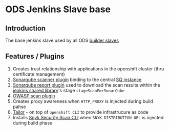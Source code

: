 # ODS Jenkins Slave base

## Introduction
The base jenkins slave used by all ODS [builder slaves](https://github.com/opendevstack/ods-quickstarters/tree/master/common/jenkins-slaves)

## Features / Plugins
1. Creates trust relationship with applications in the openshift cluster (thru certificate management)
1. [Sonarqube scanner plugin](http://repo1.maven.org/maven2/org/sonarsource/scanner) binding to the central [SQ instance](../../sonarqube)
1. [Sonarqube report plugin](https://github.com/lequal/sonar-cnes-report) used to download the scan results within the
[jenkins shared library](https://github.com/opendevstack/ods-jenkins-shared-library)'s stage `stageScanForSonarQube` 
1. [OWASP scan plugin](https://dl.bintray.com/jeremy-long/owasp/)
1. Creates proxy awareness when `HTTP_PROXY` is injected during build pahse
1. [Tailor](https://github.com/opendevstack/tailor) - on top of `openshift CLI` to provide infrastrucure as code
1. Installs [Snyk Security Scan CLI](https://github.com/snyk/snyk) when `SNYK_DISTRIBUTION_URL` is injected during build phase
